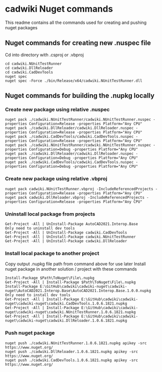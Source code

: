 # cadwiki Nuget commands  
This readme contains all the commands used for creating and pushing nuget packages  

## Nuget commands for creating new .nuspec file  
Cd into directory with .csproj or .vbproj  
```
cd cadwiki.NUnitTestRunner
cd cadwiki.DllReloader
cd cadwiki.CadDevTools
nuget spec
nuget spec -Force ./bin/Release/x64/cadwiki.NUnitTestRunner.dll
```

## Nuget commands for building the .nupkg locally
### Create new package using relative .nuspec
```
nuget pack ./cadwiki.NUnitTestRunner/cadwiki.NUnitTestRunner.nuspec -properties Configuration=Release -properties Platform="Any CPU"
nuget pack ./cadwiki.DllReloader/cadwiki.DllReloader.nuspec -properties Configuration=Release -properties Platform="Any CPU"
nuget pack ./cadwiki.CadDevTools/cadwiki.CadDevTools.nuspec -properties Configuration=Release -properties Platform="Any CPU"
nuget pack ./cadwiki.NUnitTestRunner/cadwiki.NUnitTestRunner.nuspec -properties Configuration=Debug -properties Platform="Any CPU"
nuget pack ./cadwiki.DllReloader/cadwiki.DllReloader.nuspec -properties Configuration=Debug -properties Platform="Any CPU"
nuget pack ./cadwiki.CadDevTools/cadwiki.CadDevTools.nuspec -properties Configuration=Debug -properties Platform="Any CPU"
```
### Create new package using relative .vbproj
```
nuget pack cadwiki.NUnitTestRunner.vbproj -IncludeReferencedProjects -properties Configuration=Release -properties Platform="Any CPU"
nuget pack cadwiki.DllReloader.vbproj -IncludeReferencedProjects -properties Configuration=Release -properties Platform="Any CPU"
```

### Uninstall local package from projects
```
Get-Project -All | UnInstall-Package AutoCAD2021.Interop.Base
Only need to uninstall dev tools
Get-Project -All | UnInstall-Package cadwiki.CadDevTools
Get-Project -All | UnInstall-Package cadwiki.NUnitTestRunner
Get-Project -All | UnInstall-Package cadwiki.DllReloader
```

### Install local package to another project
Copy output .nupkg file path from command above for use later
Install nuget package in another solution / project with these commands 

```
Install-Package $Path\ToNuget\File\.nupkg
Get-Project -All | Install-Package $Path\ToNuget\File\.nupkg
Install-Package E:\GitHub\cadwiki\cadwiki-nuget\cadwiki-nuget\AutoCAD2021.Interop.Base\AutoCAD2021.Interop.Base.1.0.0.nupkg
Only need to install dev tools
Get-Project -All | Install-Package E:\GitHub\cadwiki\cadwiki-nuget\cadwiki-nuget\cadwiki.CadDevTools.1.0.6.1821.nupkg
Get-Project -All | Install-Package E:\GitHub\cadwiki\cadwiki-nuget\cadwiki-nuget\cadwiki.NUnitTestRunner.1.0.6.1821.nupkg
Get-Project -All | Install-Package E:\GitHub\cadwiki\cadwiki-nuget\cadwiki-nuget\cadwiki.DllReloader.1.0.6.1821.nupkg
```



### Push nuget package 
```  
nuget push ./cadwiki.NUnitTestRunner.1.0.6.1821.nupkg apikey -src https://www.nuget.org/  
nuget push ./cadwiki.DllReloader.1.0.6.1821.nupkg apikey -src https://www.nuget.org/  
nuget push ./cadwiki.CadDevTools.1.0.6.1821.nupkg apikey -src https://www.nuget.org/  
```
